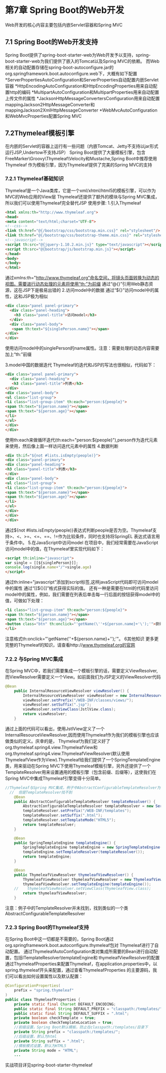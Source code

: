 # 第7章 Spring Boot的Web开发
Web开发的核心内容主要包括内嵌Servlet容器和Spring MVC
## 7.1 Spring Boot的Web开发支持
Spring Boot提供了spring-boot-starter-web为Web开发予以支持，spring-boot-starter-web为我们提供了嵌入的Tomcat以及Spring MVC的依赖。
而Web相关的自动配置存储在spring-boot-autoconfigure.jar的org.springframework.boot.autoconfigure.web下，大概有如下配置
*ServerPropertiesAutoConfiguration和ServerProperties自动配置内嵌Servlet容器
*HttpEncodingAutoConfiguration和HttpEncodingProperties用来自动配置http的编码
*MultipartAutoConfiguration和MultipartProperties用来自动配置上传文件的属性
*JacksonHttpMessageConvertersConfiguration用来自动配置mappingJackson2HttpMessageConverter和mappingJackson2XmlHttpMessageConverter
*WebMvcAutoConfiguration和WebMvcProperties配置Spring MVC

## 7.2Thymeleaf模板引擎
在内嵌的Servlet的容器上运行有一些问题（内嵌Tomcat、Jetty不支持以jar形式运行JSP,Undertow不支持JSP）
Spring Boot提供了大量模板引擎，包含FreeMarker\Groovy\Thymeleaf\Velocity和Mustache,Spring Boot中推荐使用Thymeleaf
作为模板引擎，因为Thymeleaf提供了完美的Spring MVC的支持
### 7.2.1 Thymeleaf基础知识
Thymeleaf是一个Java类库，它是一个xml/xhtml/html5的模板引擎，可以作为MVC的Web应用的View层
Thymeleaf还提供了额外的模块与Spring MVC集成，所以我们可以使用Thymeleaf完全替代JSP
使用步骤:
1.引入Thymeleaf
```html
<html xmlns:th="http://www.thymeleaf.org">
<head>
<meta content="text/html;charset="UTF-8">
<!--css-->
<link th:href="@{/bootstrap/css/bootstrap.min.css}" rel="stylesheet"/>
<link th:href="@{/bootstrap/css/bootstrap-theme.min.css}" rel="stylesheet"/>
<!--javascript-->
<script th:src="@{jquery-1.10.2.min.js}" type="text/javascript"></script>
<script th:src="@{bootstrap/js/bootstrap.min.js}"></script>
</head>
<body>
</body>
</html>
```
通过xmlns:th="http://www.thymeleaf.org"命名空间，将镜头页面转换为动态的视图。需要进行动态处理的元素将使用“th:”为前缀
通过“@{}”引用Web静态资源，这在JSP下是极易出错的
2.访问model中的数据
通过“${}”访问model中的属性，这和JSP极为相似
```html
<div class="panel panel-primary">
  <div class="panel-heading">
    <h3 class="panel-title">访问model</h3>
  </div>
  <div class="panel-body">
   <span th:text="${singlePerson.name}"></span>
</div>
</div>
```
使用<span th:text="${singlePerson.name}"></span>访问model中的singlePerson的name属性。注意：需要处理的动态内容需要加上“th:”前缀

3.model中国的数据迭代
Thymeleaf的迭代和JSP的写法也很相似，代码如下：
```html
<div class="panel panel-primary">
  <div class="panel-heading">
   <h3 class="panel-title">列表</h3>
</div>
<div class="panel-body">
<ul class="list-group">
<li class="list-group-item" th:each="person:${people}">
<span th:text="${person.name}"></span>
<span th:text="${person.age}"></span>
</li>
</ul>
</div>
</div>
```
使用th:each来做循环迭代(th:each="person:${people}"),person作为迭代元素来使用，然后像上面一样访问迭代元素中的属性
4.数据判断
```html
<div th:if="${not #lists.isEmpty(people)}">
<div class="panel-primary">
<div class="panel-heading">
<h3 class="panel-title">列表</h3>
</div>
<div class="panel-body">
<ul class="list-group">
<li class="list-group-item" th:each="person:${people}">
<span th:text="${person.name}"></span>
<span th:text="${person.age}"></span>
</li>
</ul>
</div>
</div>
</div>
```
通过${not #lists.isEmpty(people)}表达式判断people是否为空。Thymeleaf支持>、<、>=、<=、==、!=作为比较条件，同时也支持将SpringEL
表达式语言用于条件中。
5.在JavaScript中访问model
在项目中，我们经常需要在JavaScript访问model中的值，在Thymeleaf里实现代码如下：
```html
<script th:inline="javascript">
var single = [[${singlePerson}]];
console.log(single.name+"/"+single.age)
</script>
```
通过th:inline="javascript"添加到script标签,这样javaScript代码即可访问model中的属性
通过“[[${}]]”格式获得实际的值。
还有一种是需要在html的代码里访问model中的属性，例如，我们需要在列表后单击每一行后面的按钮获得model中的值，可做如下处理：
```html
<li class="list-group-item" th:each="person:${people}">
<span th:text="${person.name}"></span>
<span th:text="${person.age}"></span>
<button class="btn" th:onclick="'getName(\''+${person.name}+'\');'">获得名字</button>
</li>
```
注意格式th:onclick="'getName(\''+${person.name}+'\');'"。
6其他知识
更多更完整的Thymeleaf的知识，请查看http://www.thymeleaf.org的官网

### 7.2.2 与Spring MVC集成
在Spring MVC中，若我们需要集成一个模板引擎的话，需要定义ViewResolver,而ViewResolver需要定义一个View。如前面我们为JSP定义的ViewResolver代码
```java
@Bean
    public InternalResourceViewResolver viewResolver() {
        InternalResourceViewResolver viewResolver = new InternalResourceViewResolver();
        viewResolver.setPrefix("/WEB-INF/classes/views/");
        viewResolver.setSuffix(".jsp");
        viewResolver.setViewClass(JstlView.class);
        return viewResolver;
    }
```
通过上面的代码可以看出，使用JstlView定义了一个InternalResourceViewResolver,因而使用Thymeleaf作为我们的模板引擎也应该做类似的定义。庆幸的是，
Thymeleaf为我们定义好了org.thymeleaf.spring4.view.ThymeleafView和org.thymeleaf.spring4.view.ThymeleafViewResolver(默认使用
ThymeleafView作为View).Thymeleaf给我们提供了一个SpringTemplateEngine类，用来驱动在Spring MVC下使用Thymeleaf模板引擎，另外还提供了一个
TemplateResolver用来设置通用的模板引擎（包含前缀、后缀等），这使我们在Spring MVC中集成Thymeleaf引擎变得十分简单。
```java
//Thymeleaf与Spring MVC集成，例子中AbstractConfigurableTemplateResolver为TemplateResolver
  //  但是TemplateResolver找不到
    @Bean
    public AbstractConfigurableTemplateResolver templateResolver() {
        AbstractConfigurableTemplateResolver templateResolver = new ServletContextTemplateResolver();
        templateResolver.setPrefix("/WEB-INF/templates");
        templateResolver.setSuffix(".html");
        templateResolver.setTemplateMode("HTML5");
        return templateResolver;
    }

    @Bean
    public SpringTemplateEngine templateEngine() {
        SpringTemplateEngine templateEngine = new SpringTemplateEngine();
        templateEngine.setTemplateResolver(templateResolver());
        return templateEngine;
    }

    @Bean
    public ThymeleafViewResolver thymeleafViewResolver() {
        ThymeleafViewResolver thymeleafViewResolver = new ThymeleafViewResolver();
        thymeleafViewResolver.setTemplateEngine(templateEngine());
    //    thymeleafViewResolver.setViewClass(ThymeleafView.class);
        return thymeleafViewResolver;
    }
```
注意：例子中的TemplateResolver并未找到，找到类似的一个类AbstractConfigurableTemplateResolver

### 7.2.3 Spring Boot的Thymeleaf支持
在Spring Boot中这一切都是不需要的，Spring Boot通过org.springframework.boot.autoconfigure.thymeleaf包对
Thymeleaf进行了自动配置。
   通过ThymeleafAutoConfiguration类对集成所需要的Bean进行自动配置，包括ITemplateResolver\templateEngine和
thymeleafViewResolver的配置
   通过ThymeleafProperties来配置Thymeleaf，在application.properties中，以spring.thymeleaf开头来配置，通过查看ThymeleafProperties
的主要源码，我们可以看出如何设置属性以及默认配置：
```java
@ConfigurationProperties(
    prefix = "spring.thymeleaf"
)
public class ThymeleafProperties {
    private static final Charset DEFAULT_ENCODING;
    public static final String DEFAULT_PREFIX = "classpath:/templates/";
    public static final String DEFAULT_SUFFIX = ".html";
    private boolean checkTemplate = true;
    private boolean checkTemplateLocation = true;
    //前缀设置，Spring Boot默认模板，防止在classpath:/templates/目录下
    private String prefix = "classpath:/templates/";
    //后缀设置，默认为html
    private String suffix = ".html";
    //模板模式设置，默认为HTML5
    private String mode = "HTML";
    ...
```
实战项目详见spring-boot-starter-thymeleaf













































